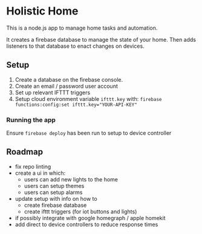 # Holistic Home
This is a node.js app to manage home tasks and automation.

It creates a firebase database to manage the state of your home. Then adds listeners to that database to enact changes on devices.

## Setup
1. Create a database on the firebase console.
2. Create an email / password user account
3. Set up relevant IFTTT triggers
4. Setup cloud environment variable `ifttt.key` with: `firebase functions:config:set ifttt.key="YOUR-API-KEY"`

### Running the app
Ensure `firebase deploy` has been run to setup to device controller

## Roadmap
- fix repo linting
- create a ui in which:
	- users can add new lights to the home
	- users can setup themes
	- users can setup alarms
- update setup with info on how to
	- create firebase database
	- create ifttt triggers (for iot buttons and lights)
- if possibly integrate with google homegraph / apple homekit
- add direct to device controllers to reduce response times